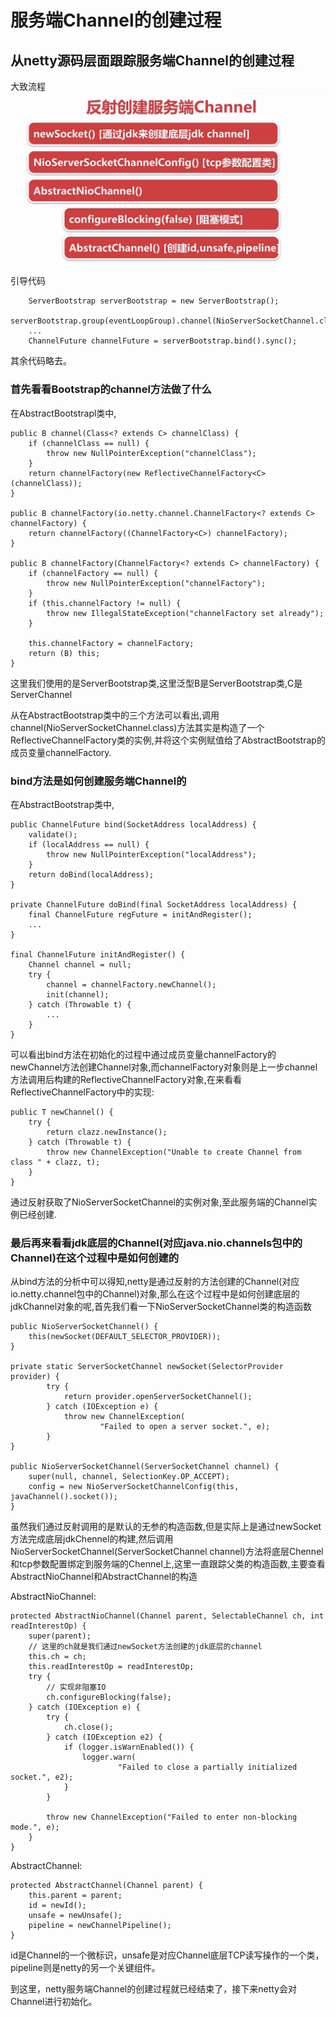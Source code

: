 # 服务端Channel的创建过程
## 从netty源码层面跟踪服务端Channel的创建过程
大致流程
![大致流程](./resource/serverChannelCreate.png)
引导代码

        ServerBootstrap serverBootstrap = new ServerBootstrap();
        serverBootstrap.group(eventLoopGroup).channel(NioServerSocketChannel.class)
        ...
        ChannelFuture channelFuture = serverBootstrap.bind().sync();
其余代码略去。

### 首先看看Bootstrap的channel方法做了什么
在AbstractBootstrapl类中,

    public B channel(Class<? extends C> channelClass) {
        if (channelClass == null) {
            throw new NullPointerException("channelClass");
        }
        return channelFactory(new ReflectiveChannelFactory<C>(channelClass));
    }

    public B channelFactory(io.netty.channel.ChannelFactory<? extends C> channelFactory) {
        return channelFactory((ChannelFactory<C>) channelFactory);
    }

    public B channelFactory(ChannelFactory<? extends C> channelFactory) {
        if (channelFactory == null) {
            throw new NullPointerException("channelFactory");
        }
        if (this.channelFactory != null) {
            throw new IllegalStateException("channelFactory set already");
        }

        this.channelFactory = channelFactory;
        return (B) this;
    }
这里我们使用的是ServerBootstrap类,这里泛型B是ServerBootstrap类,C是ServerChannel

从在AbstractBootstrap类中的三个方法可以看出,调用channel(NioServerSocketChannel.class)方法其实是构造了一个ReflectiveChannelFactory<NioServerSocketChannel>类的实例,并将这个实例赋值给了AbstractBootstrap的成员变量channelFactory.

### bind方法是如何创建服务端Channel的

在AbstractBootstrap类中,

    public ChannelFuture bind(SocketAddress localAddress) {
        validate();
        if (localAddress == null) {
            throw new NullPointerException("localAddress");
        }
        return doBind(localAddress);
    }

    private ChannelFuture doBind(final SocketAddress localAddress) {
        final ChannelFuture regFuture = initAndRegister();
        ...
    }

    final ChannelFuture initAndRegister() {
        Channel channel = null;
        try {
            channel = channelFactory.newChannel();
            init(channel);
        } catch (Throwable t) {
            ...
        }
    }

可以看出bind方法在初始化的过程中通过成员变量channelFactory的newChannel方法创建Channel对象,而channelFactory对象则是上一步channel方法调用后构建的ReflectiveChannelFactory<NioServerSocketChannel>对象,在来看看ReflectiveChannelFactory中的实现:

    public T newChannel() {
        try {
            return clazz.newInstance();
        } catch (Throwable t) {
            throw new ChannelException("Unable to create Channel from class " + clazz, t);
        }
    }

通过反射获取了NioServerSocketChannel的实例对象,至此服务端的Channel实例已经创建.

### 最后再来看看jdk底层的Channel(对应java.nio.channels包中的Channel)在这个过程中是如何创建的

从bind方法的分析中可以得知,netty是通过反射的方法创建的Channel(对应io.netty.channel包中的Channel)对象,那么在这个过程中是如何创建底层的jdkChannel对象的呢,首先我们看一下NioServerSocketChannel类的构造函数

    public NioServerSocketChannel() {
        this(newSocket(DEFAULT_SELECTOR_PROVIDER));
    }

    private static ServerSocketChannel newSocket(SelectorProvider provider) {
            try {
                return provider.openServerSocketChannel();
            } catch (IOException e) {
                throw new ChannelException(
                        "Failed to open a server socket.", e);
            }
    }

    public NioServerSocketChannel(ServerSocketChannel channel) {
        super(null, channel, SelectionKey.OP_ACCEPT);
        config = new NioServerSocketChannelConfig(this, javaChannel().socket());
    }
虽然我们通过反射调用的是默认的无参的构造函数,但是实际上是通过newSocket方法完成底层jdkChennel的构建,然后调用NioServerSocketChannel(ServerSocketChannel channel)方法将底层Chennel和tcp参数配置绑定到服务端的Chennel上,这里一直跟踪父类的构造函数,主要查看AbstractNioChannel和AbstractChannel的构造

AbstractNioChannel:

    protected AbstractNioChannel(Channel parent, SelectableChannel ch, int readInterestOp) {
        super(parent);
        // 这里的ch就是我们通过newSocket方法创建的jdk底层的channel
        this.ch = ch;
        this.readInterestOp = readInterestOp;
        try {
            // 实现非阻塞IO
            ch.configureBlocking(false);
        } catch (IOException e) {
            try {
                ch.close();
            } catch (IOException e2) {
                if (logger.isWarnEnabled()) {
                    logger.warn(
                            "Failed to close a partially initialized socket.", e2);
                }
            }

            throw new ChannelException("Failed to enter non-blocking mode.", e);
        }
    }

AbstractChannel:

    protected AbstractChannel(Channel parent) {
        this.parent = parent;
        id = newId();
        unsafe = newUnsafe();
        pipeline = newChannelPipeline();
    }
id是Channel的一个微标识，unsafe是对应Channel底层TCP读写操作的一个类，pipeline则是netty的另一个关键组件。

到这里，netty服务端Channel的创建过程就已经结束了，接下来netty会对Channel进行初始化。
